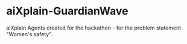 # aiXplain-GuardianWave
aiXplain Agents created for the hackathon  - for the problem statement "Women's safety". 
